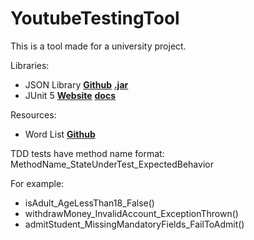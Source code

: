 # YoutubeTestingTool

This is a tool made for a university project.

Libraries:
- JSON Library **[Github](https://github.com/stleary/JSON-java)** **[.jar](https://repo1.maven.org/maven2/org/json/json/20200518/json-20200518.jar)**
- JUnit 5 **[Website](https://junit.org/junit5/)** **[docs](https://junit.org/junit5/docs/current/api/)**

Resources:
- Word List **[Github](https://github.com/first20hours/google-10000-english)**

TDD tests have method name format: MethodName_StateUnderTest_ExpectedBehavior

For example:
- isAdult_AgeLessThan18_False()
- withdrawMoney_InvalidAccount_ExceptionThrown()
- admitStudent_MissingMandatoryFields_FailToAdmit()

